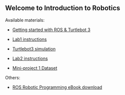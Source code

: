 ## Welcome to Introduction to Robotics

Available materials:

- [Getting started with ROS & Turtlebot 3](docs/getting_started.md)

- [Lab1 instructions](docs/lab1/README.md)

- [Turtlebot3 simulation](docs/turtlebot3_simulation.md)

- [Lab2 instructions](docs/lab2/README.md)

- [Mini-project 1 Dataset](https://github.com/guilhermelawless/turtlebot3_datasets)

Others:

- [ROS Robotic Programming eBook download](http://www.robotis.com/service/download.php?no=719)
